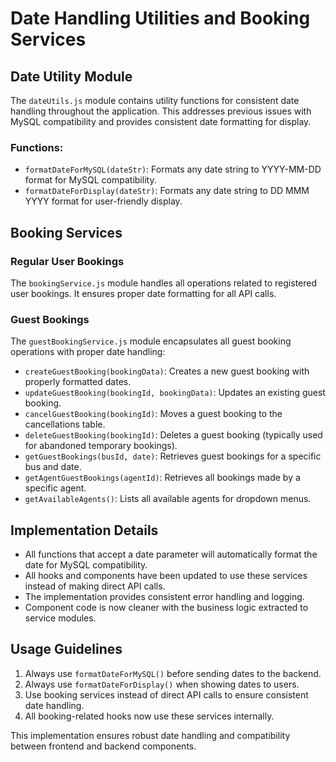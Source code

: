 # Date Handling Utilities and Booking Services

## Date Utility Module

The `dateUtils.js` module contains utility functions for consistent date handling throughout the application. This addresses previous issues with MySQL compatibility and provides consistent date formatting for display.

### Functions:

- `formatDateForMySQL(dateStr)`: Formats any date string to YYYY-MM-DD format for MySQL compatibility.
- `formatDateForDisplay(dateStr)`: Formats any date string to DD MMM YYYY format for user-friendly display.

## Booking Services

### Regular User Bookings

The `bookingService.js` module handles all operations related to registered user bookings. It ensures proper date formatting for all API calls.

### Guest Bookings

The `guestBookingService.js` module encapsulates all guest booking operations with proper date handling:

- `createGuestBooking(bookingData)`: Creates a new guest booking with properly formatted dates.
- `updateGuestBooking(bookingId, bookingData)`: Updates an existing guest booking.
- `cancelGuestBooking(bookingId)`: Moves a guest booking to the cancellations table.
- `deleteGuestBooking(bookingId)`: Deletes a guest booking (typically used for abandoned temporary bookings).
- `getGuestBookings(busId, date)`: Retrieves guest bookings for a specific bus and date.
- `getAgentGuestBookings(agentId)`: Retrieves all bookings made by a specific agent.
- `getAvailableAgents()`: Lists all available agents for dropdown menus.

## Implementation Details

- All functions that accept a date parameter will automatically format the date for MySQL compatibility.
- All hooks and components have been updated to use these services instead of making direct API calls.
- The implementation provides consistent error handling and logging.
- Component code is now cleaner with the business logic extracted to service modules.

## Usage Guidelines

1. Always use `formatDateForMySQL()` before sending dates to the backend.
2. Always use `formatDateForDisplay()` when showing dates to users.
3. Use booking services instead of direct API calls to ensure consistent date handling.
4. All booking-related hooks now use these services internally.

This implementation ensures robust date handling and compatibility between frontend and backend components.
